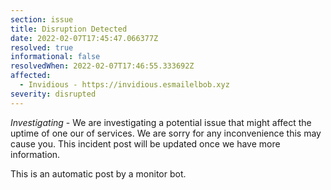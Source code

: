 ```yaml
---
section: issue
title: Disruption Detected
date: 2022-02-07T17:45:47.066377Z
resolved: true
informational: false
resolvedWhen: 2022-02-07T17:46:55.333692Z
affected:
  - Invidious - https://invidious.esmailelbob.xyz
severity: disrupted
---
```

*Investigating* - We are investigating a potential issue that might affect the uptime of one our of services. We are sorry for any inconvenience this may cause you. This incident post will be updated once we have more information.

This is an automatic post by a monitor bot.
        